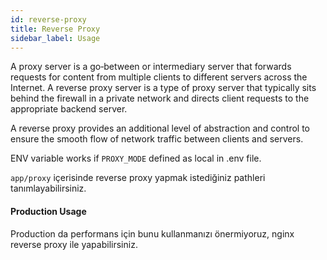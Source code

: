```yaml
---
id: reverse-proxy
title: Reverse Proxy
sidebar_label: Usage
---
```


A proxy server is a go‑between or intermediary server that forwards requests for content from multiple clients to different servers across the Internet. A reverse proxy server is a type of proxy server that typically sits behind the firewall in a private network and directs client requests to the appropriate backend server. 

A reverse proxy provides an additional level of abstraction and control to ensure the smooth flow of network traffic between clients and servers.


ENV variable works if ` PROXY_MODE ` defined as local in .env file.

` app/proxy ` içerisinde reverse proxy yapmak istediğiniz pathleri tanımlayabilirsiniz.


#### Production Usage

Production da performans için bunu kullanmanızı önermiyoruz, nginx reverse proxy ile yapabilirsiniz.